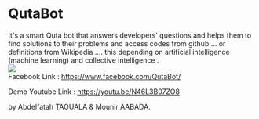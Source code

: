 


# QutaBot

It's a smart Quta bot that answers developers' questions and helps them to find solutions to their problems and access codes from github … or definitions from Wikipedia …. this depending on artificial intelligence (machine learning) and collective intelligence .           
![](https://lh5.googleusercontent.com/JA-e8LQeHLLSqeB-1Q1horlYl42p_k3TL5K7sNVKSjrAdcpnnOXdqVTo9PRcXVhwsxofu8ww6raX99q06M62=w1600-h745-rw)   
Facebook Link : https://www.facebook.com/QutaBot/          

Demo Youtube Link : https://youtu.be/N46L3B07ZO8    


by Abdelfatah TAOUALA & Mounir AABADA.       
